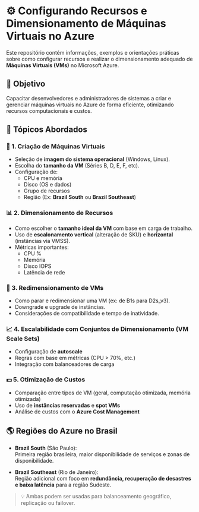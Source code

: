 # ⚙️ Configurando Recursos e Dimensionamento de Máquinas Virtuais no Azure

Este repositório contém informações, exemplos e orientações práticas sobre como configurar recursos e realizar o dimensionamento adequado de **Máquinas Virtuais (VMs)** no Microsoft Azure.

## 🧠 Objetivo

Capacitar desenvolvedores e administradores de sistemas a criar e gerenciar máquinas virtuais no Azure de forma eficiente, otimizando recursos computacionais e custos.

## 📌 Tópicos Abordados

### 🔧 1. Criação de Máquinas Virtuais
- Seleção de **imagem do sistema operacional** (Windows, Linux).
- Escolha do **tamanho da VM** (Séries B, D, E, F, etc).
- Configuração de:
  - CPU e memória
  - Disco (OS e dados)
  - Grupo de recursos
  - Região (Ex: **Brazil South** ou **Brazil Southeast**)

### 📊 2. Dimensionamento de Recursos
- Como escolher o **tamanho ideal da VM** com base em carga de trabalho.
- Uso de **escalonamento vertical** (alteração de SKU) e **horizontal** (instâncias via VMSS).
- Métricas importantes:
  - CPU %
  - Memória
  - Disco IOPS
  - Latência de rede

### 🔁 3. Redimensionamento de VMs
- Como parar e redimensionar uma VM (ex: de B1s para D2s_v3).
- Downgrade e upgrade de instâncias.
- Considerações de compatibilidade e tempo de inatividade.

### 📈 4. Escalabilidade com Conjuntos de Dimensionamento (VM Scale Sets)
- Configuração de **autoscale**
- Regras com base em métricas (CPU > 70%, etc.)
- Integração com balanceadores de carga

### 💵 5. Otimização de Custos
- Comparação entre tipos de VM (geral, computação otimizada, memória otimizada)
- Uso de **instâncias reservadas** e **spot VMs**
- Análise de custos com o **Azure Cost Management**

## 🌎 Regiões do Azure no Brasil

- **Brazil South** (São Paulo):  
  Primeira região brasileira, maior disponibilidade de serviços e zonas de disponibilidade.

- **Brazil Southeast** (Rio de Janeiro):  
  Região adicional com foco em **redundância, recuperação de desastres e baixa latência** para a região Sudeste.

> 💡 Ambas podem ser usadas para balanceamento geográfico, replicação ou failover.
